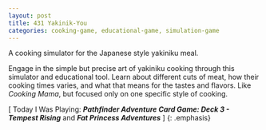 ```yaml
---
layout: post
title: 431 Yakinik-You
categories: cooking-game, educational-game, simulation-game
---
```

A cooking simulator for the Japanese style yakiniku meal.

Engage in the simple but precise art of yakiniku cooking through this simulator and educational tool.  Learn about different cuts of meat, how their cooking times varies, and what that means for the tastes and flavors. Like *Cooking Mama*, but focused only on one specific style of cooking.

[ Today I Was Playing: ***Pathfinder Adventure Card Game: Deck 3 - Tempest Rising*** and ***Fat Princess Adventures*** ]
{: .emphasis}